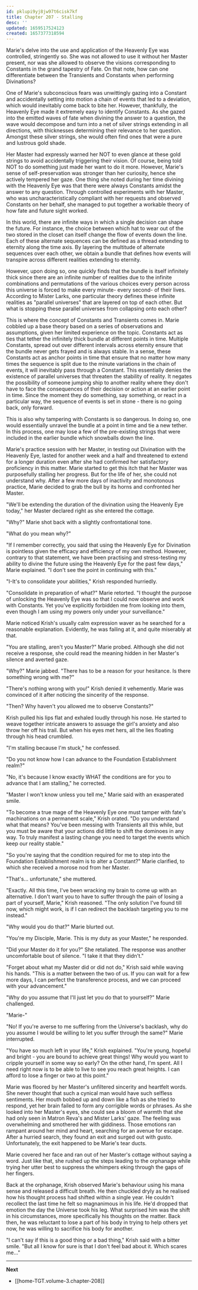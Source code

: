 ```yaml
---
id: pklupi9yj8jw97t6cisk7kf
title: Chapter 207 - Stalling
desc: ''
updated: 1659517524123
created: 1657377318594
---
```


Marie's delve into the use and application of the Heavenly Eye was controlled, stringently so. She was not allowed to use it without her Master present, nor was she allowed to observe the visions corresponding to Constants in the grand tapestry of Fate. On that note, how can one differentiate between the Transients and Constants when performing Divinations?

One of Marie's subconscious fears was unwittingly gazing into a Constant and accidentally setting into motion a chain of events that led to a deviation, which would inevitably come back to bite her. However, thankfully, the Heavenly Eye made it extremely easy to identify Constants. As she gazed into the emitted waves of fate when divining the answer to a question, the wave would decompose and turn into a net of silver strings extending in all directions, with thicknesses determining their relevance to her question. Amongst these silver strings, she would often find ones that were a pure and lustrous gold shade.

Her Master had expressly warned her NOT to even glance at these gold strings to avoid accidentally triggering their vision. Of course, being told NOT to do something just made her want to do it more. However, Marie's sense of self-preservation was stronger than her curiosity, hence she actively tempered her gaze. One thing she noted during her time divining with the Heavenly Eye was that there were always Constants amidst the answer to any question. Through controlled experiments with her Master, who was uncharacteristically compliant with her requests and observed Constants on her behalf, she managed to put together a workable theory of how fate and future sight worked.

In this world, there are infinite ways in which a single decision can shape the future. For instance, the choice between which hat to wear out of the two stored in the closet can itself change the flow of events down the line. Each of these alternate sequences can be defined as a thread extending to eternity along the time axis. By layering the multitude of alternate sequences over each other, we obtain a bundle that defines how events will transpire across different realities extending to eternity.

However, upon doing so, one quickly finds that the bundle is itself infinitely thick since there are an infinite number of realities due to the infinite combinations and permutations of the various choices every person across this universe is forced to make every minute- every second- of their lives. According to Mister Larks, one particular theory defines these infinite realities as "parallel universes" that are layered on top of each other. But what is stopping these parallel universes from collapsing onto each other?

This is where the concept of Constants and Transients comes in. Marie cobbled up a base theory based on a series of observations and assumptions, given her limited experience on the topic. Constants act as ties that tether the infinitely thick bundle at different points in time. Multiple Constants, spread out over different intervals across eternity ensure that the bundle never gets frayed and is always stable. In a sense, these Constants act as anchor points in time that ensure that no matter how many times the sequence is split due to the minute variations in the chain of events, it will inevitably pass through a Constant. This essentially denies the existence of parallel universes that threaten the stability of reality. It negates the possibility of someone jumping ship to another reality where they don't have to face the consequences of their decision or action at an earlier point in time. Since the moment they do something, say something, or react in a particular way, the sequence of events is set in stone - there is no going back, only forward.

This is also why tampering with Constants is so dangerous. In doing so, one would essentially unravel the bundle at a point in time and tie a new tether. In this process, one may lose a few of the pre-existing strings that were included in the earlier bundle which snowballs down the line.

Marie's practice session with her Master, in testing out Divination with the Heavenly Eye, lasted for another week and a half and threatened to extend for a longer duration even after she had confirmed her satisfactory proficiency in this matter. Marie started to get this itch that her Master was purposefully stalling her progress. But for the life of her, she could not understand why. After a few more days of inactivity and monotonous practice, Marie decided to grab the bull by its horns and confronted her Master.

"We'll be extending the duration of the divination using the Heavenly Eye today," her Master declared right as she entered the cottage.

"Why?" Marie shot back with a slightly confrontational tone.

"What do you mean why?"

"If I remember correctly, you said that using the Heavenly Eye for Divination is pointless given the efficacy and efficiency of my own method. However, contrary to that statement, we have been practising and stress-testing my ability to divine the future using the Heavenly Eye for the past few days," Marie explained. "I don't see the point in continuing with this."

"I-It's to consolidate your abilities," Krish responded hurriedly.

"Consolidate in preparation of what?" Marie retorted. "I thought the purpose of unlocking the Heavenly Eye was so that I could now observe and work with Constants. Yet you've explicitly forbidden me from looking into them, even though I am using my powers only under your surveillance."

Marie noticed Krish's usually calm expression waver as he searched for a reasonable explanation. Evidently, he was failing at it, and quite miserably at that.

"You are stalling, aren't you Master?" Marie probed. Although she did not receive a response, she could read the meaning hidden in her Master's silence and averted gaze.

"Why?" Marie jabbed. "There has to be a reason for your hesitance. Is there something wrong with me?"

"There's nothing wrong with you!" Krish denied it vehemently. Marie was convinced of it after noticing the sincerity of the response.

"Then? Why haven't you allowed me to observe Constants?"

Krish pulled his lips flat and exhaled loudly through his nose. He started to weave together intricate answers to assuage the girl's anxiety and also throw her off his trail. But when his eyes met hers, all the lies floating through his head crumbled.

"I'm stalling because I'm stuck," he confessed.

"Do you not know how I can advance to the Foundation Establishment realm?"

"No, it's because I know exactly WHAT the conditions are for you to advance that I am stalling," he corrected.

"Master I won't know unless you tell me," Marie said with an exasperated smile.

"To become a true mage of the Heavenly Eye one must tamper with fate's machinations on a permanent scale," Krish orated. "Do you understand what that means? You've been messing with Transients all this while, but you must be aware that your actions did little to shift the dominoes in any way. To truly manifest a lasting change you need to target the events which keep our reality stable."

"So you're saying that the condition required for me to step into the Foundation Establishment realm is to alter a Constant?" Marie clarified, to which she received a morose nod from her Master.

"That's... unfortunate," she muttered.

"Exactly. All this time, I've been wracking my brain to come up with an alternative. I don't want you to have to suffer through the pain of losing a part of yourself, Marie," Krish reasoned. "The only solution I've found till now, which might work, is if I can redirect the backlash targeting you to me instead."

"Why would you do that?" Marie blurted out.

"You're my Disciple, Marie. This is my duty as your Master," he responded.

"Did your Master do it for you?" She retaliated. The response was another uncomfortable bout of silence. "I take it that they didn't."

"Forget about what my Master did or did not do," Krish said while waving his hands. "This is a matter between the two of us. If you can wait for a few more days, I can perfect the transference process, and we can proceed with your advancement."

"Why do you assume that I'll just let you do that to yourself?" Marie challenged.

"Marie-"

"No! If you're averse to me suffering from the Universe's backlash, why do you assume I would be willing to let you suffer through the same?" Marie interrupted.

"You have so much left in your life," Krish explained. "You're young, hopeful and bright - you are bound to achieve great things! Why would you want to cripple yourself in some way so early? On the other hand, I'm spent. All I need right now is to be able to live to see you reach great heights. I can afford to lose a finger or two at this point."

Marie was floored by her Master's unfiltered sincerity and heartfelt words. She never thought that such a cynical man would have such selfless sentiments. Her mouth bobbed up and down like a fish as she tried to respond, yet her brain failed to form any corrigible words or phrases. As she looked into her Master's eyes, she could see a bloom of warmth that she had only seen in Matron Reva's and Mister Larks' gaze. The feeling was overwhelming and smothered her with giddiness. Those emotions ran rampant around her mind and heart, searching for an avenue for escape. After a hurried search, they found an exit and surged out with gusto. Unfortunately, the exit happened to be Marie's tear ducts.

Marie covered her face and ran out of her Master's cottage without saying a word. Just like that, she rushed up the steps leading to the orphanage while trying her utter best to suppress the whimpers eking through the gaps of her fingers.

Back at the orphanage, Krish observed Marie's behaviour using his mana sense and released a difficult breath. He then chuckled dryly as he realised how his thought process had shifted within a single year. He couldn't recollect the last time he felt so magnanimous in his life. He'd dropped that emotion the day the Universe took his leg. What surprised him was the shift in his circumstances, more specifically his thoughts on the matter. Back then, he was reluctant to lose a part of his body in trying to help others yet now, he was willing to sacrifice his body for another.

"I can't say if this is a good thing or a bad thing," Krish said with a bitter smile. "But all I know for sure is that I don't feel bad about it. Which scares me..."

____

**Next**
* [[home-TGT.volume-3.chapter-208]]